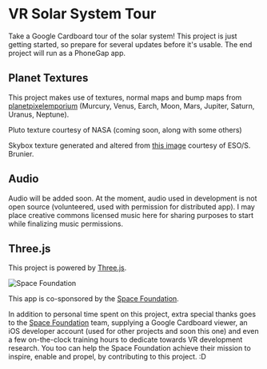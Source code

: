 # VR Solar System Tour
Take a Google Cardboard tour of the solar system! This project is just getting started, so prepare for several updates before it's usable. The end project will run as a PhoneGap app.

## Planet Textures
This project makes use of textures, normal maps and bump maps from [planetpixelemporium](http://planetpixelemporium.com/planets.html) (Murcury, Venus, Earch, Moon, Mars, Jupiter, Saturn, Uranus, Neptune).

Pluto texture courtesy of NASA (coming soon, along with some others)

Skybox texture generated and altered from [this image](http://www.eso.org/public/images/eso0932a/) courtesy of ESO/S. Brunier.

## Audio
Audio will be added soon. At the moment, audio used in development is not open source (volunteered, used with permission for distributed app). I may place creative commons licensed music here for sharing purposes to start while finalizing music permissions.

## Three.js
This project is powered by [Three.js](http://threejs.org/).

![Space Foundation](http://www.spacefoundation.org/m/vcards/images/sfLogo.png)

This app is co-sponsored by the [Space Foundation](http://www.spacefoundation.org).

In addition to personal time spent on this project, extra special thanks goes to the [Space Foundation](http://www.spacefoundation.org) team, supplying a Google Cardboard viewer, an iOS developer account (used for other projects and soon this one) and even a few on-the-clock training hours to dedicate towards VR development research. You too can help the Space Foundation achieve their mission to inspire, enable and propel, by contributing to this project. :D
